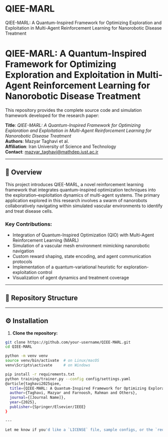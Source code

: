 # QIEE-MARL
QIEE-MARL: A Quantum-Inspired Framework for Optimizing Exploration and Exploitation in Multi-Agent Reinforcement Learning for Nanorobotic Disease Treatment
# QIEE-MARL: A Quantum-Inspired Framework for Optimizing Exploration and Exploitation in Multi-Agent Reinforcement Learning for Nanorobotic Disease Treatment

This repository provides the complete source code and simulation framework developed for the research paper:

**Title**: *QIEE-MARL: A Quantum-Inspired Framework for Optimizing Exploration and Exploitation in Multi-Agent Reinforcement Learning for Nanorobotic Disease Treatment*  
**Authors**: Mazyar Taghavi et al.  
**Affiliation**: Iran University of Science and Technology  
**Contact**: mazyar_taghavi@mathdep.iust.ac.ir  

---

## 🔬 Overview

This project introduces QIEE-MARL, a novel reinforcement learning framework that integrates quantum-inspired optimization techniques into the exploration–exploitation dynamics of multi-agent systems. The primary application explored in this research involves a swarm of nanorobots collaboratively navigating within simulated vascular environments to identify and treat disease cells.

### Key Contributions:

- Integration of Quantum-Inspired Optimization (QIO) with Multi-Agent Reinforcement Learning (MARL)
- Simulation of a vascular mesh environment mimicking nanorobotic navigation
- Custom reward shaping, state encoding, and agent communication protocols
- Implementation of a quantum-variational heuristic for exploration-exploitation control
- Visualization of agent dynamics and treatment coverage

---

## 📁 Repository Structure


---

## ⚙️ Installation

1. **Clone the repository:**

```bash
git clone https://github.com/your-username/QIEE-MARL.git
cd QIEE-MARL

python -m venv venv
source venv/bin/activate  # on Linux/macOS
venv\Scripts\activate     # on Windows

pip install -r requirements.txt
python training/trainer.py --config config/settings.yaml
@article{taghavi2025qiee,
  title={QIEE-MARL: A Quantum-Inspired Framework for Optimizing Exploration and Exploitation in Multi-Agent Reinforcement Learning for Nanorobotic Disease Treatment},
  author={Taghavi, Mazyar and Farnoosh, Rahman and Others},
  journal={[Journal Name]},
  year={2025},
  publisher={Springer/Elsevier/IEEE}
}

---

Let me know if you'd like a `LICENSE` file, sample configs, or the `requirements.txt` generated as well.
